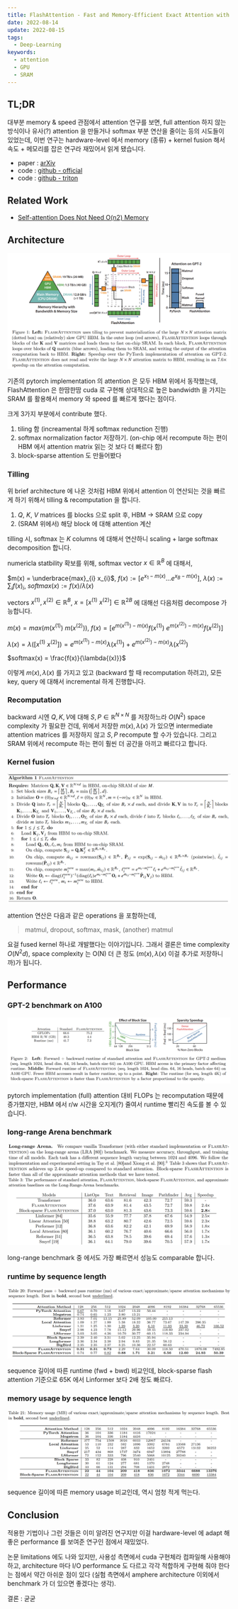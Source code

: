 ```yaml
---
title: FlashAttention - Fast and Memory-Efficient Exact Attention with IO-Awareness
date: 2022-08-14
update: 2022-08-15
tags:
  - Deep-Learning
keywords:
  - attention
  - GPU
  - SRAM
---
```


## TL;DR

대부분 memory & speed 관점에서 attention 연구를 보면, full attention 하지 않는 방식이나 유사(?) attention 을 만들거나 softmax 부분 연산을 줄이는 등의 시도들이 있었는데, 이번 연구는 hardware-level 에서 memory (종류) + kernel fusion 해서 속도 + 메모리를 잡은 연구라 재밌어서 읽게 됐습니다.

* paper : [arXiv](https://arxiv.org/abs/2205.14135)
* code : [github - official](https://github.com/HazyResearch/flash-attention)
* code : [github - triton](https://github.com/openai/triton/blob/master/python/tutorials/06-fused-attention.py)

## Related Work

* [Self-attention Does Not Need O(n2) Memory](https://arxiv.org/abs/2112.05682)

## Architecture

![img](./overview.png)

기존의 pytorch implementation 의 attention 은 모두 HBM 위에서 동작했는데, FlashAttention 은 한땀한땀 cuda 로 구현해 상대적으로 높은 bandwidth 을 가지는 SRAM 를 활용해서 memory 와 speed 를 빠르게 했다는 점이다.

크게 3가지 부분에서 contribute 했다.

1. tiling 함 (increamental 하게 softmax redunction 진행)
2. softmax normalization factor 저장하기. (on-chip 에서 recompute 하는 편이 HBM 에서 attention matrix 읽는 것 보다 더 빠르다 함)
3. block-sparse attention 도 만들어봤다

### Tilling

위 brief architecture 에 나온 것처럼 HBM 위에서 attention 이 연산되는 것을 빠르게 하기 위해서 tilling & recomputation 을 합니다.

1. $Q$, $K$, $V$ matrices 를 blocks 으로 split 후, HBM -> SRAM 으로 copy
2. (SRAM 위에서) 해당 block 에 대해 attention 계산

tilling 시, softmax 는 $K$ columns 에 대해서 연산하니 scaling + large softmax decomposition 합니다.

numericla statbility 확보를 위해, softmax vector $x \in \mathbb{R}^{B}$ 에 대해서,

$m(x) = \underbrace{max}_{i} x_{i}$, $f(x) := [e^{x_{1} - m(x)} ... e^{x_{B} - m(x)}]$, $\lambda(x) := \sum_{i} f(x)_{i}$, $softmax(x) := f(x) / \lambda(x)$

vectors $x^{(1)}, x^{(2)} \in \mathbb{R}^{B}$, $x = [x^{(1)} \ x^{(2)}] \in \mathbb{R}^{2B}$ 에 대해선 다음처럼 decompose 가능합니다.

$m(x) = max(m(x^{(1)}) \ m(x^{(2)}))$, $f(x) = [e^{m(x^{(1)}) - m(x)} f(x^{(1)}) \ e^{m(x^{(2)}) - m(x)} f(x^{(2)})]$

$\lambda(x) = \lambda([x^{(1)} \ x^{(2)}]) = e^{m(x^{(1)}) - m(x)} \lambda(x^{(1)}) + e^{m(x^{(2)}) - m(x)} \lambda(x^{(2)})$

$softmax(x) = \frac{f(x)}{\lambda{(x)}}$

이렇게 $m(x), \lambda{(x)}$ 를 가지고 있고 (backward 할 때 recomputation 하려고), 모든 key, query 에 대해서 incremental 하게 진행합니다.

### Recomputation

backward 시엔 $Q, K, V$에 대해 $S, P \in \mathbb{R}^{N \times N}$ 를 저장하느라 $O(N^2)$ space complexity 가 필요한 건데, 위에서 저장한 $m(x), \lambda{(x)}$ 가 있으면 intermediate attention matrices 를 저장하지 않고 $S, P$ recompute 할 수가 있습니다. 그리고 SRAM 위에서 recompute 하는 편이 훨씬 더 공간을 아끼고 빠르다고 합니다.

### Kernel fusion

![img](./flash_attention.png)

attention 연산은 다음과 같은 operations 을 포함하는데,

> matmul, dropout, softmax, mask, (another) matmul

요걸 fused kernel 하나로 개발했다는 이야기입니다. 그래서 결론은 time complexity $O(N^{2}d)$, space complexity 는 O(N) 더 큰 정도 ($m(x), \lambda{(x)}$ 이걸 추가로 저장하니까)가 됩니다.

## Performance

### GPT-2 benchmark on A100

![img](./speed_comparision.png)

pytorch implementation (full) attention 대비 FLOPs 는 recomputation 때문에 증가했지만, HBM 에서 r/w 시간을 오지게(?) 줄여서 runtime 빨리진 속도를 볼 수 있습니다.

### long-range Arena benchmark

![img](./long_range_benchmark.png)

long-range benchmark 중 에서도 가장 빠르면서 성능도 comparable 합니다.

### runtime by sequence length

![img](./runtime_by_seq_len.png)

sequence 길이에 따른 runtime (fwd + bwd) 비교인데, block-sparse flash attention 기준으로 65K 에서 Linformer 보다 2배 정도 빠르다.

### memory usage by sequence length

![img](./memory_usage_by_seq_len.png)

sequence 길이에 따른 memory usage 비교인데, 역시 엄청 적게 먹는다.

## Conclusion

적용한 기법이나 그런 것들은 이미 알려진 연구지만 이걸 hardware-level 에 adapt 해 좋은 performance 를 보여준 연구인 점에서 재밌었다. 

논문 limitations 에도 나와 있지만, 사용성 측면에서 cuda 구현체라 컴파일해 사용해야 하고, architecture 마다 I/O performance 도 다르고 각각 적합하게 구현해 줘야 한다는 점에서 약간 아쉬운 점이 있다 (실험 측면에서 amphere architecture 이외에서 benchmark 가 더 있으면 좋겠다는 생각). 

결론 : 굳굳
